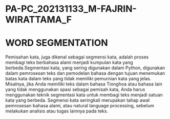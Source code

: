 # PA-PC_202131133_M-FAJRIN-WIRATTAMA_F

# WORD SEGMENTATION

Pemisahan kata, juga dikenal sebagai segmensi kata, adalah proses membagi teks berbahasa alami menjadi kumpulan kata yang berbeda.Segmentasi kata, yang sering digunakan dalam Python, digunakan dalam pemrosesan teks dan pemodelan bahasa dengan tujuan menemukan batas kata dalam teks yang tidak memiliki pemurnian kata yang jelas. Misalnya, jika Anda memiliki teks dalam bahasa Tionghoa atau bahasa lain yang tidak menggunakan spasi sebagai pemisah kata, Anda harus menggunakan teknik segmentasi kata untuk membagi teks menjadi satuan kata yang berbeda. Segmensi kata seringkali merupakan tahap awal pemrosesan bahasa alami, atau natural language processing, sebelum melakukan analisis atau tugas lainnya pada teks.

